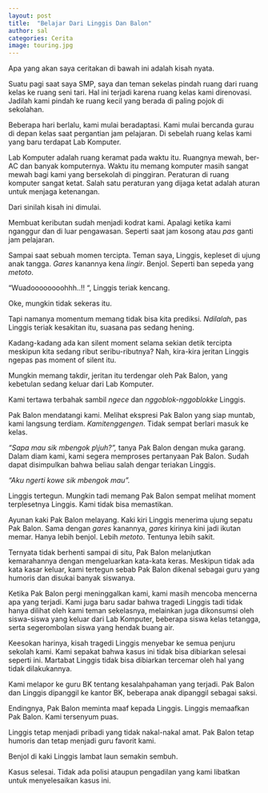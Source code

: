 ```yaml
---
layout: post
title:  "Belajar Dari Linggis Dan Balon"
author: sal
categories: Cerita
image: touring.jpg
---
```

Apa yang akan saya ceritakan di bawah ini adalah kisah nyata.

Suatu pagi saat saya SMP, saya dan teman sekelas pindah ruang dari ruang kelas ke ruang seni tari. Hal ini terjadi karena ruang kelas kami direnovasi. Jadilah kami pindah ke ruang kecil yang berada di paling pojok di sekolahan.

Beberapa hari berlalu, kami mulai beradaptasi. Kami mulai bercanda gurau di depan kelas saat pergantian jam pelajaran. Di sebelah ruang kelas kami yang baru terdapat Lab Komputer.

Lab Komputer adalah ruang keramat pada waktu itu. Ruangnya mewah, ber-AC dan banyak komputernya. Waktu itu memang komputer masih sangat mewah bagi kami yang bersekolah di pinggiran. Peraturan di ruang komputer sangat ketat. Salah satu peraturan yang dijaga ketat adalah aturan untuk menjaga ketenangan.

Dari sinilah kisah ini dimulai.

Membuat keributan sudah menjadi kodrat kami. Apalagi ketika kami nganggur dan di luar pengawasan. Seperti saat jam kosong atau *pas* ganti jam pelajaran.

Sampai saat sebuah momen tercipta.
Teman saya, Linggis, kepleset di ujung anak tangga. *Gares* kanannya kena *lingir*. Benjol. Seperti ban sepeda yang *metoto*.

“Wuadoooooooohhh..!! “, Linggis teriak kencang.

Oke, mungkin tidak sekeras itu.

Tapi namanya momentum memang tidak bisa kita prediksi. *Ndilalah*, pas Linggis teriak kesakitan itu, suasana pas sedang hening.

Kadang-kadang ada kan silent moment selama sekian detik tercipta meskipun kita sedang ribut seribu-ributnya? Nah, kira-kira jeritan Linggis ngepas pas moment of silent itu.

Mungkin memang takdir, jeritan itu terdengar oleh Pak Balon, yang kebetulan sedang keluar dari Lab Komputer.

Kami tertawa terbahak sambil *ngece* dan *nggoblok-nggoblokke* Linggis.

Pak Balon mendatangi kami. Melihat ekspresi Pak Balon yang siap muntab, kami langsung terdiam. *Kamitenggengen*. Tidak sempat berlari masuk ke kelas.

*“Sapa mau sik mbengok p\juh?”,* tanya Pak Balon dengan muka garang.
Dalam diam kami, kami segera memproses pertanyaan Pak Balon. Sudah dapat disimpulkan bahwa beliau salah dengar teriakan Linggis.

*“Aku ngerti kowe sik mbengok mau”.*

Linggis tertegun. Mungkin tadi memang Pak Balon sempat melihat moment terplesetnya Linggis. Kami tidak bisa memastikan.

Ayunan kaki Pak Balon melayang. Kaki kiri Linggis menerima ujung sepatu Pak Balon. Sama dengan *gares* kanannya, *gares* kirinya kini jadi ikutan memar. Hanya lebih benjol. Lebih *metoto*. Tentunya lebih sakit.

Ternyata tidak berhenti sampai di situ, Pak Balon melanjutkan kemarahannya dengan mengeluarkan kata-kata keras. Meskipun tidak ada kata kasar keluar, kami tertegun sebab Pak Balon dikenal sebagai guru yang humoris dan disukai banyak siswanya.

Ketika Pak Balon pergi meninggalkan kami, kami masih mencoba mencerna apa yang terjadi. Kami juga baru sadar bahwa tragedi Linggis tadi tidak hanya dilihat oleh kami teman sekelasnya, melainkan juga dikonsumsi oleh siswa-siswa yang keluar dari Lab Komputer, beberapa siswa kelas tetangga, serta segerombolan siswa yang hendak buang air.

Keesokan harinya, kisah tragedi Linggis menyebar ke semua penjuru sekolah kami.
Kami sepakat bahwa kasus ini tidak bisa dibiarkan selesai seperti ini. Martabat Linggis tidak bisa dibiarkan tercemar oleh hal yang tidak dilakukannya.

Kami melapor ke guru BK tentang kesalahpahaman yang terjadi. Pak Balon dan Linggis dipanggil ke kantor BK, beberapa anak dipanggil sebagai saksi.

Endingnya, Pak Balon meminta maaf kepada Linggis. Linggis memaafkan Pak Balon. Kami tersenyum puas.

Linggis tetap menjadi pribadi yang tidak nakal-nakal amat. Pak Balon tetap humoris dan tetap menjadi guru favorit kami.

Benjol di kaki Linggis lambat laun semakin sembuh.

Kasus selesai. Tidak ada polisi ataupun pengadilan yang kami libatkan untuk menyelesaikan kasus ini.

